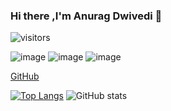 ### Hi there ,I'm Anurag Dwivedi 👋


![visitors](https://visitor-badge.glitch.me/badge?page_id=${anuragdw710}.${anuragdw710})


![image]({https://img.shields.io/badge/Gmail-D14836?style=for-the-badge&logo=gmail&logoColor=white})
![image]({https://img.shields.io/badge/LinkedIn-0077B5?style=for-the-badge&logo=linkedin&logoColor=white})
![image]({https://img.shields.io/badge/Twitter-1DA1F2?style=for-the-badge&logo=twitter&logoColor=white})

[GitHub](http://github.com)


[![Top Langs](https://github-readme-stats.vercel.app/api/top-langs/?username=anuragdw710&layout=compact)](https://github.com/anuragdw710/github-readme-stats) ![GitHub stats](https://github-readme-stats.vercel.app/api?username=anuragdw710&show_icons=true&theme=maroongold)


<!--
**anuragdw710/anuragdw710** is a ✨ _special_ ✨ repository because its `README.md` (this file) appears on your GitHub profile.

Here are some ideas to get you started:

- 🔭 I’m currently working on ...
- 🌱 I’m currently learning ...
- 👯 I’m looking to collaborate on ...
- 🤔 I’m looking for help with ...
- 💬 Ask me about ...
- 📫 How to reach me: ...
- 😄 Pronouns: ...
- ⚡ Fun fact: ...
-->
